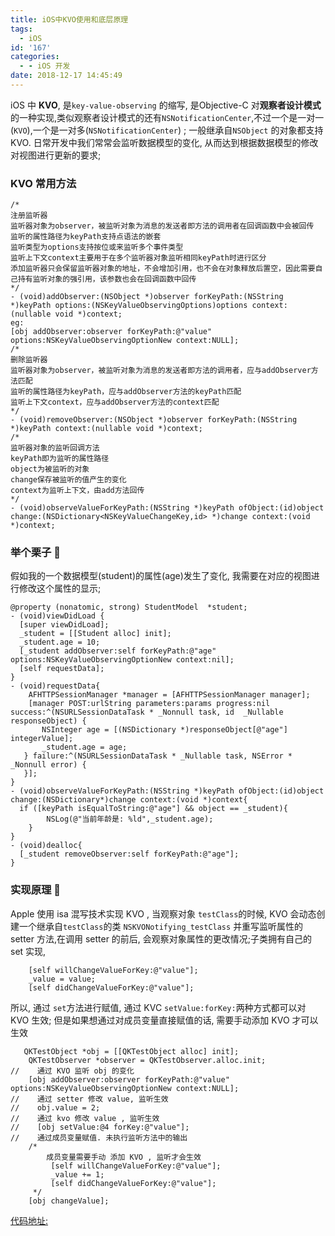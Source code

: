 ```yaml
---
title: iOS中KVO使用和底层原理
tags:
  - iOS
id: '167'
categories:
  - - iOS 开发
date: 2018-12-17 14:45:49
---
```


iOS 中 **KVO**, 是`key-value-observing` 的缩写, 是Objective-C 对**观察者设计模式**的一种实现,类似观察者设计模式的还有`NSNotificationCenter`,不过一个是一对一(`KVO`),一个是一对多(`NSNotificationCenter`) ; 一般继承自`NSObject` 的对象都支持KVO. 日常开发中我们常常会监听数据模型的变化, 从而达到根据数据模型的修改对视图进行更新的要求;

### KVO 常用方法

```
/*
注册监听器
监听器对象为observer，被监听对象为消息的发送者即方法的调用者在回调函数中会被回传
监听的属性路径为keyPath支持点语法的嵌套
监听类型为options支持按位或来监听多个事件类型
监听上下文context主要用于在多个监听器对象监听相同keyPath时进行区分
添加监听器只会保留监听器对象的地址，不会增加引用，也不会在对象释放后置空，因此需要自己持有监听对象的强引用，该参数也会在回调函数中回传
*/
- (void)addObserver:(NSObject *)observer forKeyPath:(NSString *)keyPath options:(NSKeyValueObservingOptions)options context:(nullable void *)context;
eg:
[obj addObserver:observer forKeyPath:@"value" options:NSKeyValueObservingOptionNew context:NULL];
/*
删除监听器
监听器对象为observer，被监听对象为消息的发送者即方法的调用者，应与addObserver方法匹配
监听的属性路径为keyPath，应与addObserver方法的keyPath匹配
监听上下文context，应与addObserver方法的context匹配
*/
- (void)removeObserver:(NSObject *)observer forKeyPath:(NSString *)keyPath context:(nullable void *)context;
/*
监听器对象的监听回调方法
keyPath即为监听的属性路径
object为被监听的对象
change保存被监听的值产生的变化
context为监听上下文，由add方法回传
*/
- (void)observeValueForKeyPath:(NSString *)keyPath ofObject:(id)object change:(NSDictionary<NSKeyValueChangeKey,id> *)change context:(void *)context;
```

### 举个栗子 🌰

假如我的一个数据模型(student)的属性(age)发生了变化, 我需要在对应的视图进行修改这个属性的显示;

```
@property (nonatomic, strong) StudentModel  *student;
- (void)viewDidLoad {
  [super viewDidLoad];
  _student = [[Student alloc] init];
  _student.age = 10;
  [_student addObserver:self forKeyPath:@"age" options:NSKeyValueObservingOptionNew context:nil];
  [self requestData];
}
- (void)requestData{
    AFHTTPSessionManager *manager = [AFHTTPSessionManager manager];
    [manager POST:urlString parameters:params progress:nil success:^(NSURLSessionDataTask * _Nonnull task, id  _Nullable responseObject) {
       NSInteger age = [(NSDictionary *)responseObject[@"age"] integerValue];
       _student.age = age;
   } failure:^(NSURLSessionDataTask * _Nullable task, NSError * _Nonnull error) {
   }];
}
- (void)observeValueForKeyPath:(NSString *)keyPath ofObject:(id)object change:(NSDictionary*)change context:(void *)context{
  if ([keyPath isEqualToString:@"age"] && object == _student){
        NSLog(@"当前年龄是: %ld",_student.age);
    }
}
- (void)dealloc{
  [_student removeObserver:self forKeyPath:@"age"];
}
```

### 实现原理 🚀

Apple 使用 isa 混写技术实现 KVO , 当观察对象 `testClass`的时候, KVO 会动态创建一个继承自`testClass`的类 `NSKVONotifying_testClass` 并重写监听属性的 setter 方法,在调用 setter 的前后, 会观察对象属性的更改情况;子类拥有自己的 set 实现,

```
    [self willChangeValueForKey:@"value"];
    _value = value;
    [self didChangeValueForKey:@"value"];
```

所以, 通过 `set`方法进行赋值, 通过 KVC `setValue:forKey:`两种方式都可以对 KVO 生效; 但是如果想通过对成员变量直接赋值的话, 需要手动添加 KVO 才可以生效

```
   QKTestObject *obj = [[QKTestObject alloc] init];
    QKTestObserver *observer = QKTestObserver.alloc.init;
//    通过 KVO 监听 obj 的变化
    [obj addObserver:observer forKeyPath:@"value" options:NSKeyValueObservingOptionNew context:NULL];
//    通过 setter 修改 value, 监听生效
//    obj.value = 2;
//    通过 kvo 修改 value , 监听生效
//    [obj setValue:@4 forKey:@"value"];
//    通过成员变量赋值. 未执行监听方法中的输出
    /*
        成员变量需要手动 添加 KVO , 监听才会生效
         [self willChangeValueForKey:@"value"];
         _value += 1;
         [self didChangeValueForKey:@"value"];
     */
    [obj changeValue];
```

[代码地址:](https://gitee.com/SuQiankun/iOSTestTool/blob/master/testTool/KVO/QKKVOTestCtrl.m)